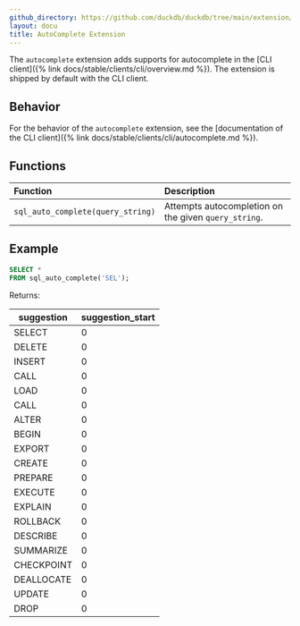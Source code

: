 ```yaml
---
github_directory: https://github.com/duckdb/duckdb/tree/main/extension/autocomplete
layout: docu
title: AutoComplete Extension
---
```


The `autocomplete` extension adds supports for autocomplete in the [CLI client]({% link docs/stable/clients/cli/overview.md %}).
The extension is shipped by default with the CLI client.

## Behavior

For the behavior of the `autocomplete` extension, see the [documentation of the CLI client]({% link docs/stable/clients/cli/autocomplete.md %}).

## Functions

| Function                          | Description                                          |
|:----------------------------------|:-----------------------------------------------------|
| `sql_auto_complete(query_string)` | Attempts autocompletion on the given `query_string`. |

## Example

```sql
SELECT *
FROM sql_auto_complete('SEL');
```

Returns:

| suggestion  | suggestion_start |
|-------------|------------------|
| SELECT      |                0 |
| DELETE      |                0 |
| INSERT      |                0 |
| CALL        |                0 |
| LOAD        |                0 |
| CALL        |                0 |
| ALTER       |                0 |
| BEGIN       |                0 |
| EXPORT      |                0 |
| CREATE      |                0 |
| PREPARE     |                0 |
| EXECUTE     |                0 |
| EXPLAIN     |                0 |
| ROLLBACK    |                0 |
| DESCRIBE    |                0 |
| SUMMARIZE   |                0 |
| CHECKPOINT  |                0 |
| DEALLOCATE  |                0 |
| UPDATE      |                0 |
| DROP        |                0 |
